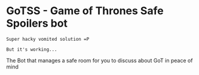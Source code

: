 # GoTSS - Game of Thrones Safe Spoilers bot

```
Super hacky vomited solution =P

But it's working...
```

The Bot that manages a safe room for you to discuss about GoT in peace of mind
